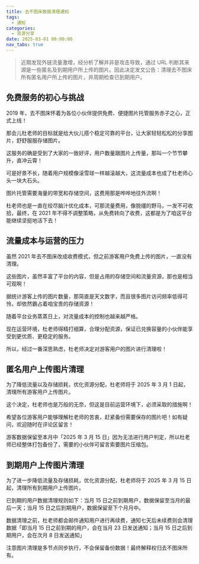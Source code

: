 ```yaml
---
title: 去不图床数据清理通知
tags:
  - 通知
categories:
  - 资源分享
date: 2025-03-01 00:00:00
nav_tabs: true
---
```


> 近期发现外链流量激增，经分析了解并非是攻击导致，通过 URL 判断其来源是一些匿名及到期用户所上传的图片。因此决定发文公告：清理去不图床所有匿名用户所上传的图片，并周期检查已到期用户。

<!-- more -->

## 免费服务的初心与挑战

2019 年，去不图床怀着为各位小伙伴提供免费、便捷图片托管服务赤子之心，正式上线！

那会儿杜老师的目标就是给大伙儿搭个稳定可靠的平台，让大家轻轻松松的分享图片，舒舒服服存储图片。

这服务的确是受到了大家的一致好评，用户数量跟图片上传量，那叫一个节节攀升，直冲云霄！

可是好景不长，随着用户规模像滚雪球一样越滚越大，这流量成本也成了杜老师心头一块大石头。

图片托管需要海量的带宽和存储空间，这费用那是哗哗地往外流啊！

杜老师也是一直在绞尽脑汁优化成本，可那流量费用，像脱缰的野马，一发不可收拾，最终，在 2021 年不得不调整策略，从免费转向了收费，这都是为了咱这平台能继续坚挺地活下去！

## 流量成本与运营的压力

虽然 2021 年去不图床改成收费模式，但之前游客用户免费上传的图片，一直没有清理。

这些图片，虽然丰富了平台的内容，但是占用的存储空间和流量资源，那也是相当可观啊！

据统计游客上传的图片数量，那简直是天文数字，而且很多图片访问频率低得可怜，却依然霸占着咱宝贵的存储资源！

随着平台业务蒸蒸日上，对流量成本的控制也越来越严格。

现在运营环境，杜老师得精打细算，合理分配资源，保证已兑换容量的小伙伴能享受到更优质、更稳定的服务。

所以，经过一番深思熟虑，杜老师决定对游客用户的图片进行清理啦！

## 匿名用户上传图片清理

为了降低流量以及存储损耗，优化资源分配，杜老师将于 2025 年 3 月 1 日起，清理所有游客用户上传图片。

这个决定，杜老师也是万般的无奈，但这是目前运营环境下，必须采取的措施啊！

希望各位游客用户能够理解杜老师的苦衷，赶紧备份需要保存的图片吧！如有疑问，欢迎随时在评论区留言！

游客数据保留至本月中「2025 年 3 月 15 日」因为无法进行用户判定，所以杜老师已经整体打包备份了，需要的小伙伴可留言索要图片压缩包。

## 到期用户上传图片清理

为了进一步降低流量及存储损耗，优化资源分配，杜老师将于 2025 年 3 月 15 日起，清理所有到期用户上传图片。

已到期的用户数据清理规则如下：当月 15 日之前到期用户，数据保留至当月的最后一天；当月 15 日之后到期用户，数据保留至下个月月中。

数据清理之前，杜老师都会邮件通知用户进行再续费，通知七天后未续费则会清理数据「即当月 15 日之前到期的用户，会在当月 23 日发送通知；当月 15 日之后到期用户，会在次月 8 日发送通知」

注意图片清理是多节点同步执行，不会保留备份数据！最终解释权归去不图床所有。